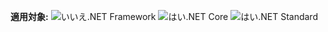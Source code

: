 <Token>**適用対象:** ![いいえ](media/no-icon.png).NET Framework ![はい](media/yes-icon.png).NET Core ![はい](media/yes-icon.png).NET Standard </Token>